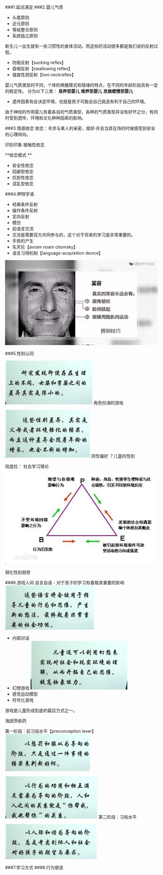 ###1.延迟满足
###2.婴儿气质
- 头尾原则
- 近元原则
- 等级整合原则
- 系统独立原则

新生儿一出生就有一些习惯性的身体活动，而这些的活动很多都是我们说的反射过程。
- 吮吸反射【sucking reflex】
- 吞咽反射【swallowing reflex】
- 强直性颈反射【toni neckreflex】

婴儿气质类型的不同，个体的唤醒模式和情绪的特点，在不同的年龄阶段具有一定的稳定性。
分为以下三类：
**易养型婴儿**
**难养型婴儿**
**发展缓慢型婴儿**

- 遗传因素有会决定环境，也就是孩子可能会自己挑选有利于自己的环境。

由于神经的作用婴儿有着各自的气质类型，各种的气质类型并没有好坏之分，有同时受到遗传，环境和文化种种因素的影响。

###3.情感依恋
依恋：寻求与某人的亲密，斌却·并且当其在场的时候感受到安全的心理倾向。

印刻印象
接触性依恋 

**依恋模式   **  
- 安全性依恋
- 回避型依恋
- 抗拒性依恋
- 混乱型依恋

###4.咿呀学语
- 经典条件反射
- 操作条件反射
- 定向反射
- 模仿
- 前语言交流
 -  交流是需要双方共同参与的，这个对于将来的学习是非常重要的。
- 手势的产生
- 先天伦【avram noam chomsky】
- 语言习得机制【language-acquisition device】

![](./_image/Image.png)

###5.性别认同

![](./_image/2017-03-23-17-46-00.jpg)
角色扮演的游戏

![](./_image/2017-03-23-17-46-57.jpg)
同性偏好
？儿童的性别

班度拉：
社会学习理论

![](./_image/2017-03-23-17-51-15.jpg)


弱化性别趋势

###6.游戏人间
自言自语 - 对于孩子的学习有着极其重要的影响
![](./_image/2017-03-23-19-21-06.jpg)
 - 内部对话
 - 幻想游戏
![](./_image/2017-03-23-19-25-36.jpg)
- 感觉运动模型
- 符号化游戏

游戏是儿童形成到底的最后方式之一。

海因茨偷药

第一阶段：前习俗水平【preconception lever】
![](./_image/2017-03-23-19-28-34.jpg)

![](./_image/2017-03-23-19-28-51.jpg)
第二阶段：习俗水平

![](./_image/2017-03-23-19-29-47.jpg)




###7.学习方式
###8.行为塑造
